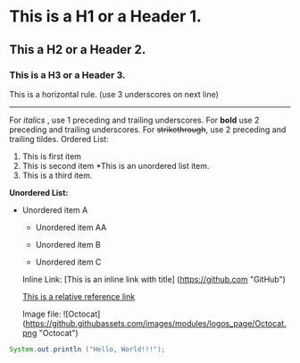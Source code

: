 # This is a H1 or a Header 1.
## This a H2 or a Header 2.
### This is a H3 or a Header 3. 
This is a horizontal rule. (use 3 underscores on next line)
___
For _italics_ , use 1 preceding and trailing underscores.
For __bold__ use 2 preceding and trailing underscores.
For ~~strikethrough~~, use 2 preceding and trailing tildes.
Ordered List:
1. This is first item
2. This is second item
*This is an unordered list item.
3. This is a third item.

__Unordered List:__
* Unordered item A
   
    * Unordered item AA
    
   *  Unordered item B
   
   *  Unordered item C
   
   Inline Link:
   [This is an inline link with title] (https://github.com "GitHub")
   
   [This is a relative reference link](/README.md "README File")
   
   Image file:
   ![Octocat] (https://github.githubassets.com/images/modules/logos_page/Octocat.png "Octocat")

```java
System.out.println ("Hello, World!!!");
